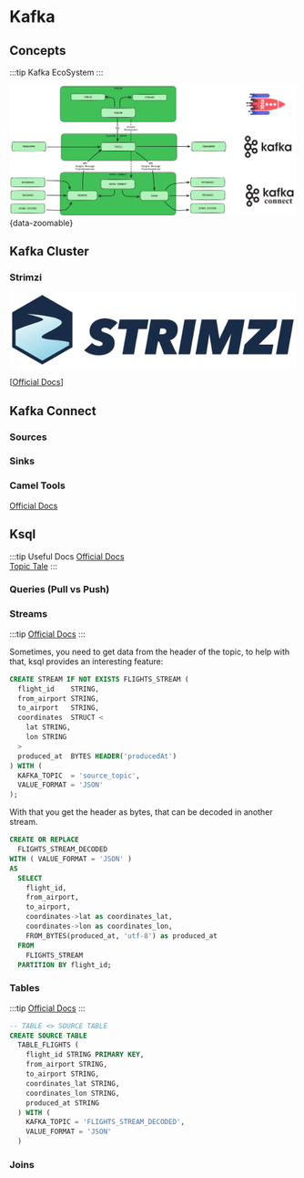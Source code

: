 # Kafka

## Concepts

:::tip
Kafka EcoSystem
:::

![Kafka EcoSysten](kafka-ecosystem.png){data-zoomable}

## Kafka Cluster

### Strimzi 

![Strimzi](strimzi_logo.png)

[[Official Docs](https://strimzi.io/)]

## Kafka Connect

### Sources

### Sinks

### Camel Tools

[Official Docs](https://camel.apache.org/camel-kafka-connector/4.0.x/)

## Ksql

:::tip Useful Docs
[Official Docs](https://docs.ksqldb.io/en/latest/) <br>
[Topic Tale](https://topictale.com/ksqldb/how-to-get-started/)
:::


### Queries (Pull vs Push)

### Streams
:::tip
[Official Docs](https://docs.ksqldb.io/en/latest/developer-guide/ksqldb-reference/create-stream/)
:::

Sometimes, you need to get data from the header of the topic,
to help with that, ksql provides an interesting feature:

```sql
CREATE STREAM IF NOT EXISTS FLIGHTS_STREAM (
  flight_id    STRING,
  from_airport STRING,
  to_airport   STRING,
  coordinates  STRUCT <
    lat STRING,
    lon STRING
  >
  produced_at  BYTES HEADER('producedAt')
) WITH (
  KAFKA_TOPIC  = 'source_topic',
  VALUE_FORMAT = 'JSON'
);
```

With that you get the header as bytes, that can be decoded in another stream.

```sql
CREATE OR REPLACE 
  FLIGHTS_STREAM_DECODED 
WITH ( VALUE_FORMAT = 'JSON' )
AS
  SELECT
    flight_id,
    from_airport,
    to_airport,
    coordinates->lat as coordinates_lat,
    coordinates->lon as coordinates_lon,
    FROM_BYTES(produced_at, 'utf-8') as produced_at
  FROM 
    FLIGHTS_STREAM
  PARTITION BY flight_id;
```

### Tables
:::tip
[Official Docs](https://docs.ksqldb.io/en/latest/developer-guide/ksqldb-reference/create-table/)
:::

```sql
-- TABLE <> SOURCE TABLE
CREATE SOURCE TABLE
  TABLE_FLIGHTS (
    flight_id STRING PRIMARY KEY,
    from_airport STRING,
    to_airport STRING,
    coordinates_lat STRING,
    coordinates_lon STRING,
    produced_at STRING
  ) WITH (
    KAFKA_TOPIC = 'FLIGHTS_STREAM_DECODED',
    VALUE_FORMAT = 'JSON'
  )
```
### Joins